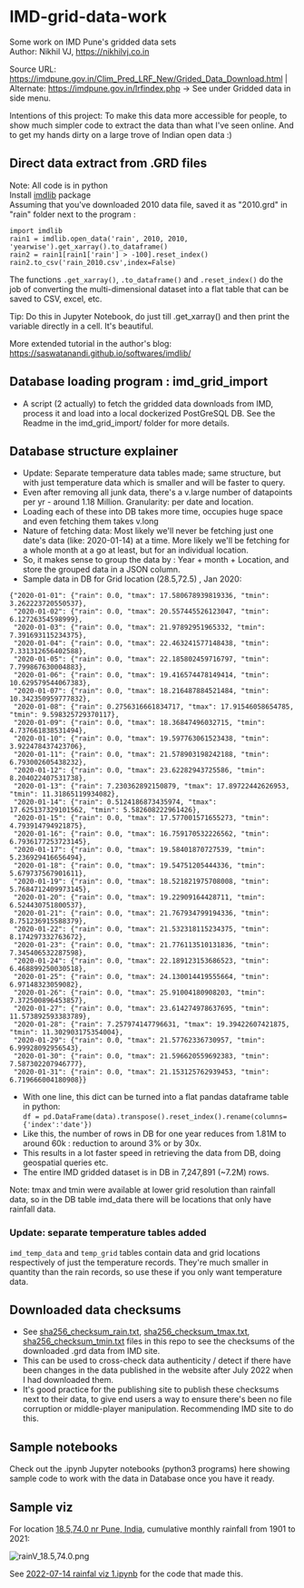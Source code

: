 # IMD-grid-data-work
Some work on IMD Pune's gridded data sets  
Author: Nikhil VJ, https://nikhilvj.co.in  

Source URL: https://imdpune.gov.in/Clim_Pred_LRF_New/Grided_Data_Download.html | Alternate: https://imdpune.gov.in/lrfindex.php -> See under Gridded data in side menu.  

Intentions of this project: To make this data more accessible for people, to show much simpler code to extract the data than what I've seen online. And to get my hands dirty on a large trove of Indian open data :)

## Direct data extract from .GRD files
Note: All code is in python  
Install [imdlib](https://pypi.org/project/imdlib/) package  
Assuming that you've downloaded 2010 data file, saved it as "2010.grd" in "rain" folder next to the program :  
```
import imdlib
rain1 = imdlib.open_data('rain', 2010, 2010, 'yearwise').get_xarray().to_dataframe()
rain2 = rain1[rain1['rain'] > -100].reset_index()
rain2.to_csv('rain_2010.csv',index=False)
```

The functions `.get_xarray()`, `.to_dataframe()` and `.reset_index()` do the job of converting the multi-dimensional dataset into a flat table that can be saved to CSV, excel, etc.

Tip: Do this in Jupyter Notebook, do just till .get_xarray() and then print the variable directly in a cell. It's beautiful.

More extended tutorial in the author's blog: https://saswatanandi.github.io/softwares/imdlib/

## Database loading program : imd_grid_import
- A script (2 actually) to fetch the gridded data downloads from IMD, process it and load into a local dockerized PostGreSQL DB. See the Readme in the imd_grid_import/ folder for more details.

## Database structure explainer
- Update: Separate temperature data tables made; same structure, but with just temperature data which is smaller and will be faster to query. 
- Even after removing all junk data, there's a v.large number of datapoints per yr - around 1.18 Million. Granularity: per date and location.
- Loading each of these into DB takes more time, occupies huge space and even fetching them takes v.long
- Nature of fetching data: Most likely we'll never be fetching just one date's data (like: 2020-01-14) at a time. More likely we'll be fetching for a whole month at a go at least, but for an individual location.
- So, it makes sense to group the data by : Year + month + Location, and store the grouped data in a JSON column.
- Sample data in DB for Grid location (28.5,72.5) , Jan 2020:
```
{"2020-01-01": {"rain": 0.0, "tmax": 17.580678939819336, "tmin": 3.262223720550537},
 "2020-01-02": {"rain": 0.0, "tmax": 20.557445526123047, "tmin": 6.12726354598999},
 "2020-01-03": {"rain": 0.0, "tmax": 21.97892951965332, "tmin": 7.391693115234375},
 "2020-01-04": {"rain": 0.0, "tmax": 22.463241577148438, "tmin": 7.331312656402588},
 "2020-01-05": {"rain": 0.0, "tmax": 22.185802459716797, "tmin": 7.799867630004883},
 "2020-01-06": {"rain": 0.0, "tmax": 19.416574478149414, "tmin": 10.629579544067383},
 "2020-01-07": {"rain": 0.0, "tmax": 18.216487884521484, "tmin": 10.342350959777832},
 "2020-01-08": {"rain": 0.2756316661834717, "tmax": 17.91546058654785, "tmin": 9.598325729370117},
 "2020-01-09": {"rain": 0.0, "tmax": 18.36847496032715, "tmin": 4.737661838531494},
 "2020-01-10": {"rain": 0.0, "tmax": 19.597763061523438, "tmin": 3.922478437423706},
 "2020-01-11": {"rain": 0.0, "tmax": 21.578903198242188, "tmin": 6.793002605438232},
 "2020-01-12": {"rain": 0.0, "tmax": 23.62282943725586, "tmin": 8.204022407531738},
 "2020-01-13": {"rain": 7.230362892150879, "tmax": 17.89722442626953, "tmin": 11.31865119934082},
 "2020-01-14": {"rain": 0.5124186873435974, "tmax": 17.625137329101562, "tmin": 5.582608222961426},
 "2020-01-15": {"rain": 0.0, "tmax": 17.577001571655273, "tmin": 4.793914794921875},
 "2020-01-16": {"rain": 0.0, "tmax": 16.759170532226562, "tmin": 6.7936177253723145},
 "2020-01-17": {"rain": 0.0, "tmax": 19.58401870727539, "tmin": 5.236929416656494},
 "2020-01-18": {"rain": 0.0, "tmax": 19.54751205444336, "tmin": 5.679737567901611},
 "2020-01-19": {"rain": 0.0, "tmax": 18.521821975708008, "tmin": 5.7684712409973145},
 "2020-01-20": {"rain": 0.0, "tmax": 19.22909164428711, "tmin": 6.524430751800537},
 "2020-01-21": {"rain": 0.0, "tmax": 21.767934799194336, "tmin": 8.751236915588379},
 "2020-01-22": {"rain": 0.0, "tmax": 21.532318115234375, "tmin": 8.174297332763672},
 "2020-01-23": {"rain": 0.0, "tmax": 21.776113510131836, "tmin": 7.345406532287598},
 "2020-01-24": {"rain": 0.0, "tmax": 22.189123153686523, "tmin": 6.468899250030518},
 "2020-01-25": {"rain": 0.0, "tmax": 24.130014419555664, "tmin": 6.97148323059082},
 "2020-01-26": {"rain": 0.0, "tmax": 25.91004180908203, "tmin": 7.372500896453857},
 "2020-01-27": {"rain": 0.0, "tmax": 23.614274978637695, "tmin": 11.573892593383789},
 "2020-01-28": {"rain": 7.257974147796631, "tmax": 19.39422607421875, "tmin": 11.302903175354004},
 "2020-01-29": {"rain": 0.0, "tmax": 21.57762336730957, "tmin": 6.99928092956543},
 "2020-01-30": {"rain": 0.0, "tmax": 21.596620559692383, "tmin": 7.587302207946777},
 "2020-01-31": {"rain": 0.0, "tmax": 21.153125762939453, "tmin": 6.719666004180908}}
 ```
 - With one line, this dict can be turned into a flat pandas dataframe table in python:  
 `df = pd.DataFrame(data).transpose().reset_index().rename(columns={'index':'date'})`
- Like this, the number of rows in DB for one year reduces from 1.81M to around 60k : reduction to around 3% or by 30x.
- This results in a lot faster speed in retrieving the data from DB, doing geospatial queries etc.
- The entire IMD gridded dataset is in DB in 7,247,891 (~7.2M) rows.

Note: tmax and tmin were available at lower grid resolution than rainfall data, so in the DB table imd_data there will be locations that only have rainfall data.

### Update: separate temperature tables added
`imd_temp_data` and `temp_grid` tables contain data and grid locations respectively of just the temperature records. They're much smaller in quantity than the rain records, so use these if you only want temperature data.

## Downloaded data checksums
- See [sha256_checksum_rain.txt](sha256_checksum_rain.txt), [sha256_checksum_tmax.txt](sha256_checksum_tmax.txt), [sha256_checksum_tmin.txt](sha256_checksum_tmin.txt) files in this repo to see the checksums of the downloaded .grd data from IMD site. 
- This can be used to cross-check data authenticity / detect if there have been changes in the data published in the website after July 2022 when I had downloaded them.
- It's good practice for the publishing site to publish these checksums next to their data, to give end users a way to ensure there's been no file corruption or middle-player manipulation. Recommending IMD site to do this.

## Sample notebooks
Check out the .ipynb Jupyter notebooks (python3 programs) here showing sample code to work with the data in Database once you have it ready.

## Sample viz
For location [18.5,74.0 nr Pune, India](https://www.openstreetmap.org/#map=11/18.5/74/0), cumulative monthly rainfall from 1901 to 2021:

![rainV_18.5,74.0.png](rainV_18.5,74.0.png)

See [2022-07-14 rainfal viz 1.ipynb](https://github.com/answerquest/IMD-grid-data-work/blob/main/2022-07-14%20rainfal%20viz%201.ipynb) for the code that made this.
